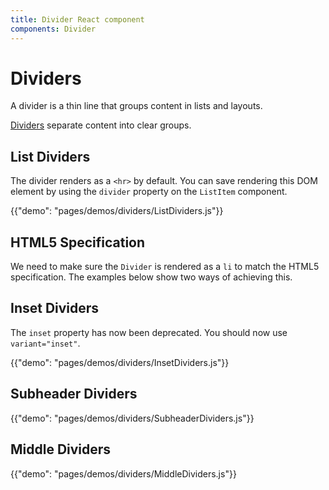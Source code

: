 ```yaml
---
title: Divider React component
components: Divider
---
```


# Dividers

<p class="description">A divider is a thin line that groups content in lists and layouts.</p>

[Dividers](https://material.io/design/components/dividers.html) separate content into clear groups.

## List Dividers

The divider renders as a `<hr>` by default.
You can save rendering this DOM element by using the `divider` property on the `ListItem` component.

{{"demo": "pages/demos/dividers/ListDividers.js"}}

## HTML5 Specification

We need to make sure the `Divider` is rendered as a `li` to match the HTML5 specification.
The examples below show two ways of achieving this.

## Inset Dividers

The `inset` property has now been deprecated. You should now use `variant="inset"`.

{{"demo": "pages/demos/dividers/InsetDividers.js"}}

## Subheader Dividers

{{"demo": "pages/demos/dividers/SubheaderDividers.js"}}

## Middle Dividers

{{"demo": "pages/demos/dividers/MiddleDividers.js"}}
